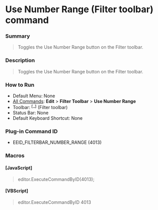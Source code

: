 # Use Number Range (Filter toolbar) command

### Summary

> Toggles the Use Number Range button on the Filter toolbar.

### Description

> Toggles the Use Number Range button on the Filter toolbar.

### How to Run

- Default Menu: None
- [All Commands](../tools/all_commands): **Edit** \> **Filter Toolbar**
\> **Use Number Range**
- Toolbar: ![](../../images/use_number_range.png) (Filter toolbar)
- Status Bar: None
- Default Keyboard Shortcut: None

### Plug-in Command ID

- EEID\_FILTERBAR\_NUMBER\_RANGE (4013)

### Macros

#### \[JavaScript\]

> editor.ExecuteCommandByID(4013);

#### \[VBScript\]

> editor.ExecuteCommandByID 4013
